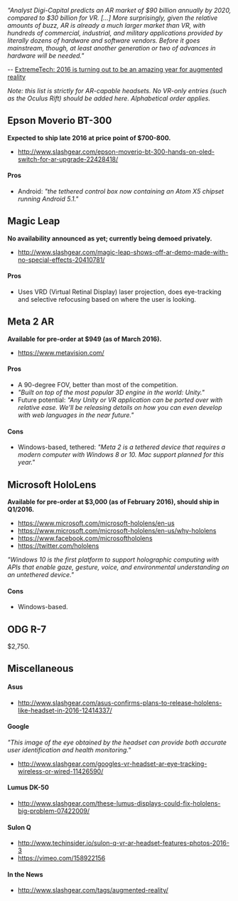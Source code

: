 *"Analyst Digi-Capital predicts an AR market of $90 billion annually by 2020,
compared to $30 billion for VR. [...] More surprisingly, given the relative
amounts of buzz, AR is already a much larger market than VR, with hundreds
of commercial, industrial, and military applications provided by literally
dozens of hardware and software vendors. Before it goes mainstream, though,
at least another generation or two of advances in hardware will be needed."*

-- [ExtremeTech: 2016 is turning out to be an amazing year for augmented
   reality](http://www.extremetech.com/extreme/224618-2016-is-turning-out-to-be-an-amazing-year-for-augmented-reality)

*Note: this list is strictly for AR-capable headsets. No VR-only entries
(such as the Oculus Rift) should be added here. Alphabetical order applies.*

Epson Moverio BT-300
--------------------

**Expected to ship late 2016 at price point of $700-800.**

* http://www.slashgear.com/epson-moverio-bt-300-hands-on-oled-switch-for-ar-upgrade-22428418/

#### Pros

* Android: *"the tethered control box now containing an Atom X5 chipset
  running Android 5.1."*

Magic Leap
----------

**No availability announced as yet; currently being demoed privately.**

* http://www.slashgear.com/magic-leap-shows-off-ar-demo-made-with-no-special-effects-20410781/

#### Pros

* Uses VRD (Virtual Retinal Display) laser projection, does eye-tracking and
  selective refocusing based on where the user is looking.

Meta 2 AR
---------

**Available for pre-order at $949 (as of March 2016).**

* https://www.metavision.com/

#### Pros

* A 90-degree FOV, better than most of the competition.
* *"Built on top of the most popular 3D engine in the world: Unity."*
* Future potential: *"Any Unity or VR application can be ported over with
  relative ease. We'll be releasing details on how you can even develop
  with web languages in the near future."*

#### Cons

* Windows-based, tethered: *"Meta 2 is a tethered device that requires a
  modern computer with Windows 8 or 10. Mac support planned for this year."*

Microsoft HoloLens
------------------

**Available for pre-order at $3,000 (as of February 2016), should ship in
Q1/2016.**

* https://www.microsoft.com/microsoft-hololens/en-us
* https://www.microsoft.com/microsoft-hololens/en-us/why-hololens
* https://www.facebook.com/microsofthololens
* https://twitter.com/hololens

*"Windows 10 is the first platform to support holographic computing with APIs
that enable gaze, gesture, voice, and environmental understanding on an
untethered device."*

#### Cons

* Windows-based.

ODG R-7
-------

$2,750.

Miscellaneous
-------------

#### Asus

* http://www.slashgear.com/asus-confirms-plans-to-release-hololens-like-headset-in-2016-12414337/

#### Google

*"This image of the eye obtained by the headset can provide both accurate
user identification and health monitoring."*

* http://www.slashgear.com/googles-vr-headset-ar-eye-tracking-wireless-or-wired-11426590/

#### Lumus DK-50

* http://www.slashgear.com/these-lumus-displays-could-fix-hololens-big-problem-07422009/

#### Sulon Q

* http://www.techinsider.io/sulon-q-vr-ar-headset-features-photos-2016-3
* https://vimeo.com/158922156

#### In the News

* http://www.slashgear.com/tags/augmented-reality/
